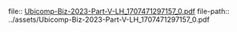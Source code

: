 file:: [Ubicomp-Biz-2023-Part-V-LH_1707471297157_0.pdf](../assets/Ubicomp-Biz-2023-Part-V-LH_1707471297157_0.pdf)
file-path:: ../assets/Ubicomp-Biz-2023-Part-V-LH_1707471297157_0.pdf
